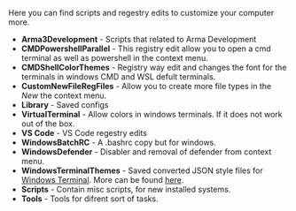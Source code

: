Here you can find scripts and regestry edits to customize your computer more.

- **Arma3Development** - Scripts that related to Arma Development
- **CMDPowershellParallel** - This registry edit allow you to open a cmd terminal as well as powershell in the context menu.
- **CMDShellColorThemes** - Registry way edit and changes the font for the terminals in windows CMD and WSL defult terminals.
- **CustomNewFileRegFiles** - Allow you to create more file types in the *New*  the context menu.
- **Library** - Saved configs
- **VirtualTerminal** - Allow colors in windows terminals. If it does not work out of the box.
- **VS Code** - VS Code regestry edits
- **WindowsBatchRC** - A .bashrc copy but for windows.
- **WindowsDefender** - Disabler and removal of defender from context menu.
- **WindowsTerminalThemes** - Saved converted JSON style files for [Windows Terminal](https://github.com/microsoft/terminal). More can be found [here](https://github.com/mbadolato/iTerm2-Color-Schemes).
- **Scripts** - Contain misc scripts, for new installed systems.
- **Tools** - Tools for difrent sort of tasks.